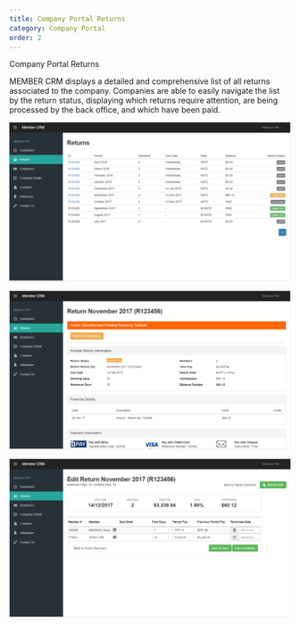 ```yaml
---
title: Company Portal Returns
category: Company Portal
order: 2
---
```


Company Portal Returns

MEMBER CRM displays a detailed and comprehensive list of all returns associated to the company. Companies are able to easily navigate the list by the return status, displaying which returns require attention, are being processed by the back office, and which have been paid.

![Company Return List](https://github.com/zacbaron/member_overview/raw/master/images/Portal/companyreturnlist.png "Company Return List")

![Company Return View](https://github.com/zacbaron/member_overview/raw/master/images/Portal/companyreturnview.png "Company Return View")

![Company Return Edit](https://github.com/zacbaron/member_overview/raw/master/images/Portal/companyreturnedit.png "Company Return Edit")
